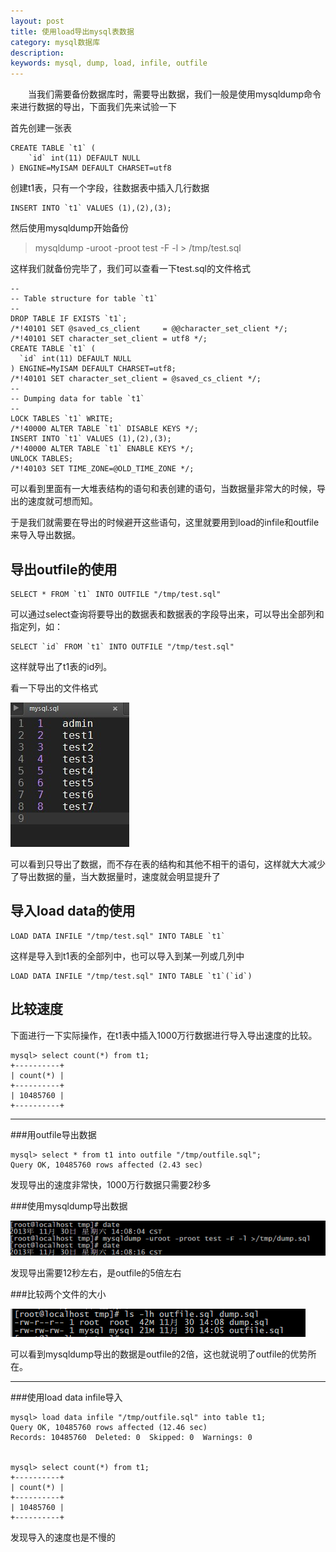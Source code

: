 ```yaml
---
layout: post
title: 使用load导出mysql表数据
category: mysql数据库
description: 
keywords: mysql, dump, load, infile, outfile
---
```

　　当我们需要备份数据库时，需要导出数据，我们一般是使用mysqldump命令来进行数据的导出，下面我们先来试验一下

首先创建一张表

	CREATE TABLE `t1` (
		`id` int(11) DEFAULT NULL
	) ENGINE=MyISAM DEFAULT CHARSET=utf8

创建t1表，只有一个字段，往数据表中插入几行数据

	INSERT INTO `t1` VALUES (1),(2),(3);  

然后使用mysqldump开始备份

>mysqldump -uroot -proot test -F -l > /tmp/test.sql

这样我们就备份完毕了，我们可以查看一下test.sql的文件格式

	--
	-- Table structure for table `t1`
	--
	DROP TABLE IF EXISTS `t1`;
	/*!40101 SET @saved_cs_client     = @@character_set_client */;
	/*!40101 SET character_set_client = utf8 */;
	CREATE TABLE `t1` (
	  `id` int(11) DEFAULT NULL
	) ENGINE=MyISAM DEFAULT CHARSET=utf8;
	/*!40101 SET character_set_client = @saved_cs_client */;
	--
	-- Dumping data for table `t1`
	--
	LOCK TABLES `t1` WRITE;
	/*!40000 ALTER TABLE `t1` DISABLE KEYS */;
	INSERT INTO `t1` VALUES (1),(2),(3);
	/*!40000 ALTER TABLE `t1` ENABLE KEYS */;
	UNLOCK TABLES;
	/*!40103 SET TIME_ZONE=@OLD_TIME_ZONE */;

可以看到里面有一大堆表结构的语句和表创建的语句，当数据量非常大的时候，导出的速度就可想而知。

于是我们就需要在导出的时候避开这些语句，这里就要用到load的infile和outfile来导入导出数据。

导出outfile的使用
----------------

	SELECT * FROM `t1` INTO OUTFILE "/tmp/test.sql"

可以通过select查询将要导出的数据表和数据表的字段导出来，可以导出全部列和指定列，如：

	SELECT `id` FROM `t1` INTO OUTFILE "/tmp/test.sql"

这样就导出了t1表的id列。

看一下导出的文件格式

![sql文件格式][1]

可以看到只导出了数据，而不存在表的结构和其他不相干的语句，这样就大大减少了导出数据的量，当大数据量时，速度就会明显提升了

导入load data的使用
------------------

	LOAD DATA INFILE "/tmp/test.sql" INTO TABLE `t1`

这样是导入到t1表的全部列中，也可以导入到某一列或几列中

	LOAD DATA INFILE "/tmp/test.sql" INTO TABLE `t1`(`id`)

比较速度
-------

下面进行一下实际操作，在t1表中插入1000万行数据进行导入导出速度的比较。

	mysql> select count(*) from t1;        
	+----------+
	| count(*) |
	+----------+
	| 10485760 |
	+----------+

-------

###用outfile导出数据

	mysql> select * from t1 into outfile "/tmp/outfile.sql";
	Query OK, 10485760 rows affected (2.43 sec)

发现导出的速度非常快，1000万行数据只需要2秒多



###使用mysqldump导出数据

![导出时间][2]

发现导出需要12秒左右，是outfile的5倍左右

###比较两个文件的大小

![文件大小][3]

可以看到mysqldump导出的数据是outfile的2倍，这也就说明了outfile的优势所在。

-------

###使用load data infile导入

	mysql> load data infile "/tmp/outfile.sql" into table t1;    
	Query OK, 10485760 rows affected (12.46 sec)
	Records: 10485760  Deleted: 0  Skipped: 0  Warnings: 0


	mysql> select count(*) from t1;                      
	+----------+
	| count(*) |
	+----------+
	| 10485760 |
	+----------+

发现导入的速度也是不慢的


[1]: /images/20140904110643.jpg  "sql文件格式"
[2]: /images/20131130142325812.png "导出时间"
[3]: /images/20131130142531125.png "文件大小"
